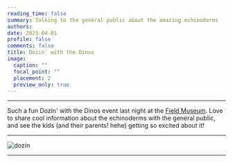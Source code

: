 ```yaml
--- 
reading_time: false
summary: Talking to the general public about the amazing echinoderms
authors:
date: 2023-04-01
profile: false
comments: false
title: Dozin' with the Dinos
image:
  caption: ""
  focal_point: ""
  placement: 2
  preview_only: true
---
```

---
Such a fun Dozin' with the Dinos event last night at the [Field Museum](https://www.fieldmuseum.org/our-events/dozin-with-the-dinos). Love to share cool information about the echinoderms with the general public, and see the kids (and their parents! hehe) getting so excited about it! 


---
![dozin](https://github.com/rosanafcunha/website_rosanafcunha/blob/master/content/post/dozin/featured.png?raw=true "dozin")

---
